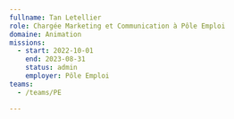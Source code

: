 ```yaml
---
fullname: Tan Letellier
role: Chargée Marketing et Communication à Pôle Emploi
domaine: Animation
missions:
  - start: 2022-10-01
    end: 2023-08-31
    status: admin
    employer: Pôle Emploi
teams:
  - /teams/PE

---
```



